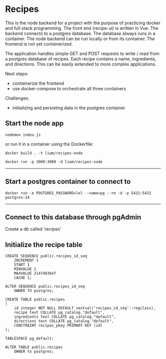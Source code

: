 # Recipes

This is the node backend for a project with the purpose of practicing docker and full stack programming. The front end (recipe-ui) is written in Vue. The backend connects to a postgres database. The database always runs in a container. The node backend can be run locally or from its container. The frontend is not yet containerized.

The application handles simple GET and POST requests to write / read from a postgres database of recipes. Each recipe contains a name, ingredients, and directions. This can be easily extended to more complex applications.

Next steps:
- containerize the frontend
- use docker-compose to orchestrate all three containers

Challenges:
- initializing and persisting data in the postgres container

## Start the node app

`nodemon index.js`

or run it in a container using the Dockerfile:

`docker build . -t liam/recipes-node`

`docker run -p 3000:3000 -d liam/recipes-node`

---

## Start a postgres container to connect to

`docker run -e POSTGRES_PASSWORD=lol --name=pg --rm -d -p 5432:5432 postgres:14`

---

## Connect to this database through pgAdmin

Create a db called 'recipes'

## Initialize the recipe table

```
CREATE SEQUENCE public.recipes_id_seq
    INCREMENT 1
    START 1
    MINVALUE 1
    MAXVALUE 2147483647
    CACHE 1;

ALTER SEQUENCE public.recipes_id_seq
    OWNER TO postgres;

CREATE TABLE public.recipes
(
    id integer NOT NULL DEFAULT nextval('recipes_id_seq'::regclass),
    recipe text COLLATE pg_catalog."default",
    ingredients text COLLATE pg_catalog."default",
    directions text COLLATE pg_catalog."default",
    CONSTRAINT recipes_pkey PRIMARY KEY (id)
);

TABLESPACE pg_default;

ALTER TABLE public.recipes
    OWNER to postgres;
```